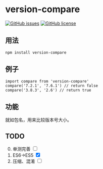 # version-compare

[![GitHub issues](https://img.shields.io/github/issues/wingtao/version-compare.svg)](https://github.com/wingtao/version-compare/issues)
[![GitHub license](https://img.shields.io/github/license/wingtao/version-compare.svg)](https://github.com/wingtao/version-compare/blob/master/LICENSE)

## 用法

    npm install version-compare

## 例子

    import compare from 'version-compare'
    compare('7.2.1', '7.6.1') // return false
    compare('3.8.3', '2.6') // return true

## 功能

就如包名，用来比较版本号大小。

## TODO

0. 单测完善 <input type="checkbox" />
1. ES6->ES5 <input type="checkbox" checked/>
2. 压缩、混淆 <input type="checkbox" />